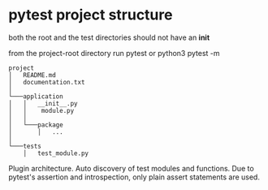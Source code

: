 # pytest project structure

 both the root and the test directories should not have an __init__
 
 from the project-root directory run pytest or python3 pytest -m 


```
project
│   README.md
│   documentation.txt    
│
└───application
│   │   __init__.py
│   │    module.py
│   │
│   └───package
│       │   ...
│   
└───tests
    │   test_module.py
```

Plugin architecture.
Auto discovery of test modules and functions.
Due to pytest's assertion and introspection, only plain assert statements are used.
